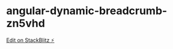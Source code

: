# angular-dynamic-breadcrumb-zn5vhd

[Edit on StackBlitz ⚡️](https://stackblitz.com/edit/angular-dynamic-breadcrumb-zn5vhd)
